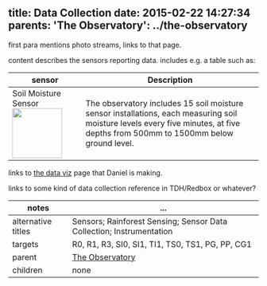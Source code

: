 title: Data Collection
date: 2015-02-22 14:27:34
parents:
  'The Observatory': ../the-observatory
---

first para mentions photo streams, links to that page.

content describes the sensors reporting data.  includes e.g. a table such as:

sensor | Description
--- | ---
Soil Moisture Sensor <img style="width:100px" src="/dro-example/images/soil-moisture-pit.jpg" /> | The observatory includes 15 soil moisture sensor installations, each measuring soil moisture levels every five minutes, at five depths from 500mm to 1500mm below ground level.

links to <a href="/dro-example/data-visualisation">the data viz</a> page that Daniel is making.

links to some kind of data collection reference in TDH/Redbox or whatever?


notes | ...
-------|-----
alternative titles | Sensors; Rainforest Sensing; Sensor Data Collection; Instrumentation
targets | R0, R1, R3, SI0, SI1, TI1, TS0, TS1, PG, PP, CG1
parent | <a href="../the-observatory">The Observatory</a>
children | none
